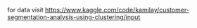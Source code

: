 for data visit https://www.kaggle.com/code/kamilay/customer-segmentation-analysis-using-clustering/input

